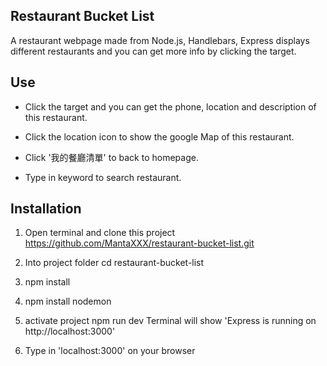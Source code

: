 ## Restaurant Bucket List

A restaurant webpage made from Node.js, Handlebars, Express displays different restaurants and you can get more info by clicking the target. 


## Use

* Click the target and you can get the phone, location and description of this restaurant.

* Click the location icon to show the google Map of this restaurant.

* Click '我的餐廳清單' to back to homepage.

* Type in keyword to search restaurant.



## Installation 

1. Open terminal and clone this project
https://github.com/MantaXXX/restaurant-bucket-list.git

2. Into project folder
cd restaurant-bucket-list

3. npm install

4. npm install nodemon

5. activate project
npm run dev
Terminal will show 'Express is running on http://localhost:3000'

6. Type in 'localhost:3000' on your browser



